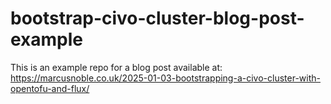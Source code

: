 # bootstrap-civo-cluster-blog-post-example

This is an example repo for a blog post available at: https://marcusnoble.co.uk/2025-01-03-bootstrapping-a-civo-cluster-with-opentofu-and-flux/
